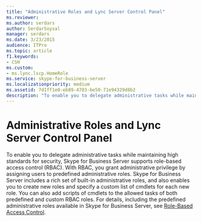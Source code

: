 ```yaml
---
title: "Administrative Roles and Lync Server Control Panel"
ms.reviewer: 
ms.author: serdars
author: SerdarSoysal
manager: serdars
ms.date: 3/23/2015
audience: ITPro
ms.topic: article
f1.keywords:
- CSH
ms.custom:
- ms.lync.lscp.HomeRole
ms.service: skype-for-business-server
ms.localizationpriority: medium
ms.assetid: 7d1ff1e0-eb89-4703-be50-71e94329d8b2
description: "To enable you to delegate administrative tasks while maintaining high standards for security, Skype for Business Server supports role-based access control (RBAC). With RBAC, you grant administrative privilege by assigning users to predefined administrative roles. Skype for Business Server includes a rich set of built-in administrative roles, and also enables you to create new roles and specify a custom list of cmdlets for each new role. You can also add scripts of cmdlets to the allowed tasks of both predefined and custom RBAC roles. For details, including the predefined administrative roles available in Skype for Business Server, see Role-Based Access Control."
---
```


# Administrative Roles and Lync Server Control Panel

To enable you to delegate administrative tasks while maintaining high standards for security, Skype for Business Server supports role-based access control (RBAC). With RBAC, you grant administrative privilege by assigning users to predefined administrative roles. Skype for Business Server includes a rich set of built-in administrative roles, and also enables you to create new roles and specify a custom list of cmdlets for each new role. You can also add scripts of cmdlets to the allowed tasks of both predefined and custom RBAC roles. For details, including the predefined administrative roles available in Skype for Business Server, see [Role-Based Access Control](/previous-versions/office/lync-server-2013/lync-server-2013-planning-for-role-based-access-control).